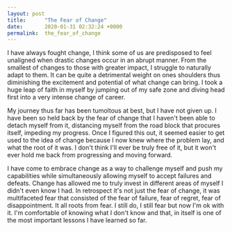 ```yaml
---
layout: post
title:      "The Fear of Change"
date:       2020-01-31 02:32:24 +0000
permalink:  the_fear_of_change
---
```




I have always fought change, I think some of us are predisposed to feel unaligned when drastic changes occur in an abrupt manner. From the smallest of changes to those with greater impact, I struggle to naturally adapt to them. It can be quite a detrimental weight on ones shoulders thus diminishing the excitement and potential of what change can bring. I took a huge leap of faith in myself by jumping out of my safe zone and diving head first into a very intense change of career. 

My journey thus far has been tumoltous at best, but I have not given up. I have been so held back by the fear of change that I haven't been able to detach myself from it, distancing myself from the road block that procures itself, impeding my progress. Once I figured this out, it seemed easier to get used to the idea of change because I now knew where the problem lay, and what the root of it was. I don't think I'll ever be truly free of it, but it won't ever hold me back from progressing and moving forward. 

I have come to embrace change as a way to challenge myself and push my capabilities while simultaneously allowing myself to accept failures and defeats. Change has allowed me to truly invest in different areas of myself I didn't even know I had. In retrospect it's not just the fear of change, it was multifaceted fear that consisted of the fear of failure, fear of regret, fear of disappointment. It all roots from fear. I still do, I still fear but now I'm ok with it. I'm comfortable of knowing what I don't know and that, in itself is one of the most important lessons I have learned so far. 
